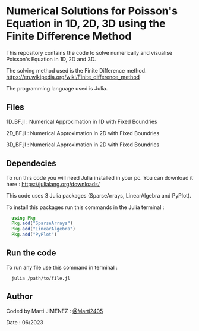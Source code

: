 
# Numerical Solutions for Poisson's Equation in 1D, 2D, 3D using the Finite Difference Method

This repository contains the code to solve numerically and visualise Poisson's Equation in 1D, 2D and 3D.

The solving method used is the Finite Difference method. https://en.wikipedia.org/wiki/Finite_difference_method

The programming language used is Julia.




## Files

1D_BF.jl : Numerical Approximation in 1D with Fixed Boundries

2D_BF.jl : Numerical Approximation in 2D with Fixed Boundries

3D_BF.jl : Numerical Approximation in 2D with Fixed Boundries
## Dependecies

To run this code you will need Julia installed in your pc. You can download it here : https://julialang.org/downloads/

This code uses 3 Julia packages (SparseArrays, LinearAlgebra and PyPlot). 

To install this packages run this commands in the Julia terminal :

```Julia
  using Pkg
  Pkg.add("SparseArrays")
  Pkg.add("LinearAlgebra")
  Pkg.add("PyPlot")
```

## Run the code

To run any file use this command in terminal :

```Cmd
  julia /path/to/file.jl
```

## Author
Coded by Marti JIMENEZ : [@Marti2405](https://github.com/Marti2405)

Date : 06/2023



